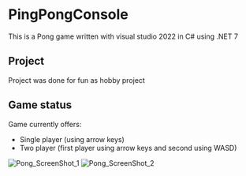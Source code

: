 # PingPongConsole

This is a Pong game written with visual studio 2022 in C# using .NET 7

## Project
Project was done for fun as hobby project

## Game status 
Game currently offers:
  - Single player (using arrow keys)
  - Two player (first player using arrow keys and second using WASD)


![Pong_ScreenShot_1](https://github.com/dragoaus/PingPongConsole/assets/48952742/49e0ae83-6263-4e9a-b28d-45451a82d878)
![Pong_ScreenShot_2](https://github.com/dragoaus/PingPongConsole/assets/48952742/e42bbf87-d0b7-4843-878d-eed6b7139a8b)
